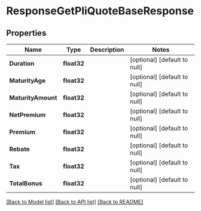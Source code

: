 # ResponseGetPliQuoteBaseResponse

## Properties
Name | Type | Description | Notes
------------ | ------------- | ------------- | -------------
**Duration** | **float32** |  | [optional] [default to null]
**MaturityAge** | **float32** |  | [optional] [default to null]
**MaturityAmount** | **float32** |  | [optional] [default to null]
**NetPremium** | **float32** |  | [optional] [default to null]
**Premium** | **float32** |  | [optional] [default to null]
**Rebate** | **float32** |  | [optional] [default to null]
**Tax** | **float32** |  | [optional] [default to null]
**TotalBonus** | **float32** |  | [optional] [default to null]

[[Back to Model list]](../README.md#documentation-for-models) [[Back to API list]](../README.md#documentation-for-api-endpoints) [[Back to README]](../README.md)


